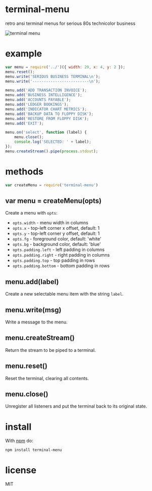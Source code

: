 # terminal-menu

retro ansi terminal menus for serious 80s technicolor business

![terminal menu](http://substack.net/images/screenshots/terminal_menu.png)

# example

``` js
var menu = require('../')({ width: 29, x: 4, y: 2 });
menu.reset();
menu.write('SERIOUS BUSINESS TERMINAL\n');
menu.write('-------------------------\n');

menu.add('ADD TRANSACTION INVOICE');
menu.add('BUSINESS INTELLIGENCE');
menu.add('ACCOUNTS PAYABLE');
menu.add('LEDGER BOOKINGS');
menu.add('INDICATOR CHART METRICS');
menu.add('BACKUP DATA TO FLOPPY DISK');
menu.add('RESTORE FROM FLOPPY DISK');
menu.add('EXIT');

menu.on('select', function (label) {
    menu.close();
    console.log('SELECTED: ' + label);
});
menu.createStream().pipe(process.stdout);
```

# methods

``` js
var createMenu = require('terminal-menu')
```

## var menu = createMenu(opts)

Create a menu with `opts`:

- `opts.width` - menu width in columns
- `opts.x` - top-left corner x offset, default: 1
- `opts.y` - top-left corner y offset, default: 1
- `opts.fg` - foreground color, default: 'white'
- `opts.bg` - background color, default: 'blue'
- `opts.padding.left` - left padding in columns
- `opts.padding.right` - right padding in columns
- `opts.padding.top` - top padding in rows
- `opts.padding.bottom` - bottom padding in rows

## menu.add(label)

Create a new selectable menu item with the string `label`.

## menu.write(msg)

Write a message to the menu.

## menu.createStream()

Return the stream to be piped to a terminal.

## menu.reset()

Reset the terminal, clearing all contents.

## menu.close()

Unregister all listeners and put the terminal back to its original state.

# install

With [npm](https://npmjs.org) do:

```
npm install terminal-menu
```

# license

MIT
